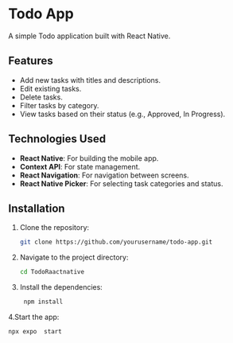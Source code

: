 # Todo App

A simple Todo application built with React Native.

## Features

- Add new tasks with titles and descriptions.
- Edit existing tasks.
- Delete tasks.
- Filter tasks by category.
- View tasks based on their status (e.g., Approved, In Progress).

## Technologies Used

- **React Native**: For building the mobile app.
- **Context API**: For state management.
- **React Navigation**: For navigation between screens.
- **React Native Picker**: For selecting task categories and status.


## Installation

1. Clone the repository:
   ```bash
   git clone https://github.com/yourusername/todo-app.git
2. Navigate to the project directory:
   ````bash
   cd TodoRaactnative
3. Install the dependencies:
   ````bash
    npm install
4.Start the app:
   ````bash
   npx expo  start
